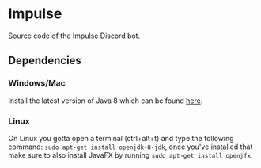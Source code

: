 # Impulse
Source code of the Impulse Discord bot.

## Dependencies
### Windows/Mac
Install the latest version of Java 8 which can be found [here](http://www.oracle.com/technetwork/java/javase/downloads/java-archive-javase8-2177648.html).
### Linux
On Linux you gotta open a terminal (ctrl+alt+t) and type the following command: `sudo apt-get install openjdk-8-jdk`, once you've installed that make sure to also install JavaFX by running `sudo apt-get install openjfx`.
